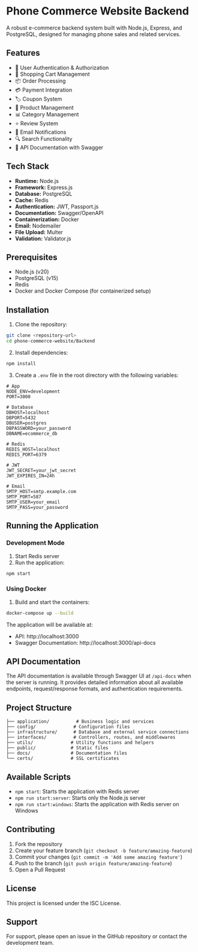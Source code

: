 # Phone Commerce Website Backend

A robust e-commerce backend system built with Node.js, Express, and PostgreSQL, designed for managing phone sales and related services.

## Features

- 🔐 User Authentication & Authorization
- 🛒 Shopping Cart Management
- 📦 Order Processing
- 💳 Payment Integration
- 🏷️ Coupon System
- 📝 Product Management
- 📊 Category Management
- ⭐ Review System
- 📧 Email Notifications
- 🔍 Search Functionality
- 📱 API Documentation with Swagger

## Tech Stack

- **Runtime:** Node.js
- **Framework:** Express.js
- **Database:** PostgreSQL
- **Cache:** Redis
- **Authentication:** JWT, Passport.js
- **Documentation:** Swagger/OpenAPI
- **Containerization:** Docker
- **Email:** Nodemailer
- **File Upload:** Multer
- **Validation:** Validator.js

## Prerequisites

- Node.js (v20)
- PostgreSQL (v15)
- Redis
- Docker and Docker Compose (for containerized setup)

## Installation

1. Clone the repository:
```bash
git clone <repository-url>
cd phone-commerce-website/Backend
```

2. Install dependencies:
```bash
npm install
```

3. Create a `.env` file in the root directory with the following variables:
```env
# App
NODE_ENV=development
PORT=3000

# Database
DBHOST=localhost
DBPORT=5432
DBUSER=postgres
DBPASSWORD=your_password
DBNAME=ecommerce_db

# Redis
REDIS_HOST=localhost
REDIS_PORT=6379

# JWT
JWT_SECRET=your_jwt_secret
JWT_EXPIRES_IN=24h

# Email
SMTP_HOST=smtp.example.com
SMTP_PORT=587
SMTP_USER=your_email
SMTP_PASS=your_password
```

## Running the Application

### Development Mode

1. Start Redis server
2. Run the application:
```bash
npm start
```

### Using Docker

1. Build and start the containers:
```bash
docker-compose up --build
```

The application will be available at:
- API: http://localhost:3000
- Swagger Documentation: http://localhost:3000/api-docs

## API Documentation

The API documentation is available through Swagger UI at `/api-docs` when the server is running. It provides detailed information about all available endpoints, request/response formats, and authentication requirements.

## Project Structure

```
├── application/          # Business logic and services
├── config/              # Configuration files
├── infrastructure/      # Database and external service connections
├── interfaces/          # Controllers, routes, and middlewares
├── utils/              # Utility functions and helpers
├── public/             # Static files
├── docs/               # Documentation files
└── certs/              # SSL certificates
```

## Available Scripts

- `npm start`: Starts the application with Redis server
- `npm run start:server`: Starts only the Node.js server
- `npm run start:windows`: Starts the application with Redis server on Windows

## Contributing

1. Fork the repository
2. Create your feature branch (`git checkout -b feature/amazing-feature`)
3. Commit your changes (`git commit -m 'Add some amazing feature'`)
4. Push to the branch (`git push origin feature/amazing-feature`)
5. Open a Pull Request

## License

This project is licensed under the ISC License.

## Support

For support, please open an issue in the GitHub repository or contact the development team. 
